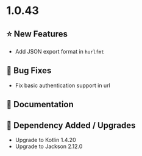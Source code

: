 # 1.0.43

## ⭐ New Features

- Add JSON export format in `hurlfmt`
 
## 🐞 Bug Fixes

- Fix basic authentication support in url

## 📔 Documentation

## 🔨 Dependency Added / Upgrades

- Upgrade to Kotlin 1.4.20
- Upgrade to Jackson 2.12.0